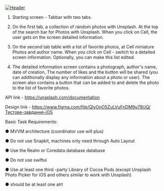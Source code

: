 [![Header](https://github.com/gwair1989/Test_Project_for_EVA/blob/main/Photo.gif)](https://github.com/gwair1989/Test_Project_for_EVA)

1. Starting screen - Tabbar with two tabs.

2. On the first tab, a collection of random photos with Unsplash. At the top of the search bar for
Photos with Unsplash. When you click on Cell, the user gets on the screen
detailed information.

3. On the second tab table with a list of favorite photos, at Cell miniature
Photos and author name. When you click on Cell - switch to a detailed screen
information. Optionally, you can make this list edited.

4. The detailed information screen contains a photograph, author's name, date of creation,
The number of likes and the button will be shared (you can additionally display any information about a photo or user). The screen also contains a button that can be added to and delete the photo to the list of favorite photos.

API link - https://unsplash.com/documentation

Design link - https://www.figma.com/file/QlvOnO5ZuLVuFnDM9u79UQ/Тестове-завдання-iOS

Basic Task Requirements:

● MVVM architecture (coordinator use will plus)

● Do not use Snapkit, machines only need through Auto Layout

● Use the Realm or Coredata database database

● Do not use swiftui

● Use at least one third -party Library of Cocoa Pods (except Unsplash Photo Picker for iOS and others similar to work with Unsplash)

● should be at least one alrt
